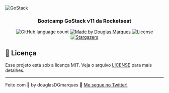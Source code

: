 <img alt="GoStack" src="https://storage.googleapis.com/golden-wind/bootcamp-gostack/header-desafios.png" />

<h3 align="center">
  Bootcamp GoStack v11 da Rocketseat
</h3>

<p align="center">
  <img alt="GitHub language count" src="https://img.shields.io/github/languages/count/Douglas-Marques/gostack11-conceitos-nodejs?color=%2304D361">

  <a href="https://www.linkedin.com/in/douglasDGmarques">
    <img alt="Made by Douglas Marques" src="https://img.shields.io/badge/made%20by-douglasDGmarques-%2304D361">
  </a>

  <img alt="License" src="https://img.shields.io/badge/license-MIT-%2304D361">

  <a href="https://github.com/Douglas-Marques/gostack11-conceitos-nodejs/stargazers">
    <img alt="Stargazers" src="https://img.shields.io/github/stars/Douglas-Marques/gostack11-conceitos-nodejs?style=social">
  </a>
</p>

## :memo: Licença

Esse projeto está sob a licença MIT. Veja o arquivo [LICENSE](LICENSE) para mais detalhes.

---

Feito com 💜 by douglasDGmarques :wave: [Me segue no Twitter!](https://twitter.com/DouglazMarquez)
